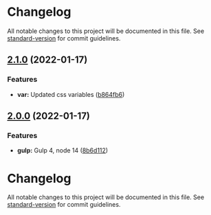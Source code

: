 # Changelog

All notable changes to this project will be documented in this file. See [standard-version](https://github.com/conventional-changelog/standard-version) for commit guidelines.

## [2.1.0](https://github.com/xjdesigns/Segment-CSS/compare/v2.0.0...v2.1.0) (2022-01-17)


### Features

* **var:** Updated css variables ([b864fb6](https://github.com/xjdesigns/Segment-CSS/commit/b864fb6b749c9def5a9ce7aa2f21aa010d1d38a9))

## [2.0.0](https://github.com/xjdesigns/Segment-CSS/compare/v1.0.0...v2.0.0) (2022-01-17)


### Features

* **gulp:** Gulp 4, node 14 ([8b6d112](https://github.com/xjdesigns/Segment-CSS/commit/8b6d112d1924e5d9c9f9c6160d613a1b798e3cdf))

# Changelog

All notable changes to this project will be documented in this file. See [standard-version](https://github.com/conventional-changelog/standard-version) for commit guidelines.
